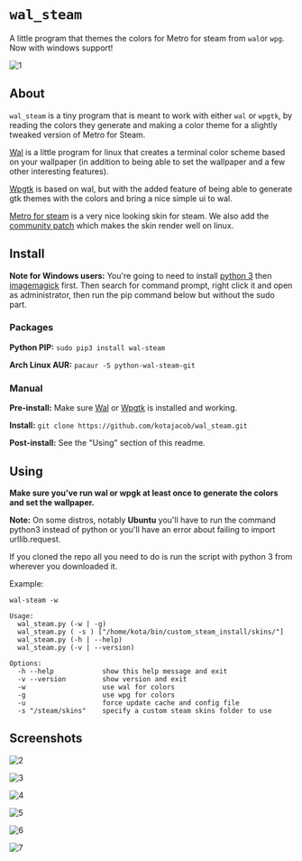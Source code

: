# `wal_steam`

A little program that themes the colors for Metro for steam from `wal`or `wpg`. Now with windows support!

![1](https://ptpb.pw/l9Rw.png)

## About

`wal_steam` is a tiny program that is meant to work with either `wal` or `wpgtk`, by reading the colors they generate and making a color theme for a slightly tweaked version of Metro for Steam.

[Wal](https://github.com/dylanaraps/pywal) is a little program for linux that creates a terminal color scheme based on your wallpaper (in addition to being able to set the wallpaper and a few other 
interesting features).

[Wpgtk](https://github.com/deviantfero/wpgtk) is based on wal, but with the added feature of being able to generate gtk themes with the colors and bring a nice simple ui to wal.

[Metro for steam](http://metroforsteam.com/) is a very nice looking skin for steam. We also add the [community patch](https://steamcommunity.com/groups/metroforsteam/discussions/0/527273789693410879/) which makes the skin render well on linux.

## Install

**Note for Windows users:** You're going to need to install [python 3](https://www.python.org/) then [imagemagick](https://www.imagemagick.org/script/download.php) first. Then search for command prompt, right click it and open as administrator, then run the pip command below but without the sudo part.

### Packages

**Python PIP:** `sudo pip3 install wal-steam`

**Arch Linux AUR:** `pacaur -S python-wal-steam-git`

### Manual

**Pre-install:** Make sure [Wal](https://github.com/dylanaraps/pywal) or [Wpgtk](https://github.com/deviantfero/wpgtk) is installed and working.

**Install:** `git clone https://github.com/kotajacob/wal_steam.git`

**Post-install:** See the "Using" section of this readme.

## Using

**Make sure you've run wal or wpgk at least once to generate the colors and set the wallpaper.**

**Note:** On some distros, notably **Ubuntu** you'll have to run the command python3 instead of python or you'll have an error about failing to import urllib.request.

If you cloned the repo all you need to do is run the script with python 3 from wherever you downloaded it.

Example:

`wal-steam -w`

```
Usage:
  wal_steam.py (-w | -g)
  wal_steam.py ( -s ) ["/home/kota/bin/custom_steam_install/skins/"]
  wal_steam.py (-h | --help)
  wal_steam.py (-v | --version)

Options:
  -h --help            show this help message and exit
  -v --version         show version and exit
  -w                   use wal for colors
  -g                   use wpg for colors
  -u                   force update cache and config file
  -s "/steam/skins"    specify a custom steam skins folder to use
```

## Screenshots

![2](https://ptpb.pw/kw6D.png)

![3](https://ptpb.pw/zhFg.png)

![4](https://ptpb.pw/xOo1.png)

![5](https://ptpb.pw/43pZ.png)

![6](https://ptpb.pw/JRcw.png)

![7](https://ptpb.pw/z4Kr.png)
